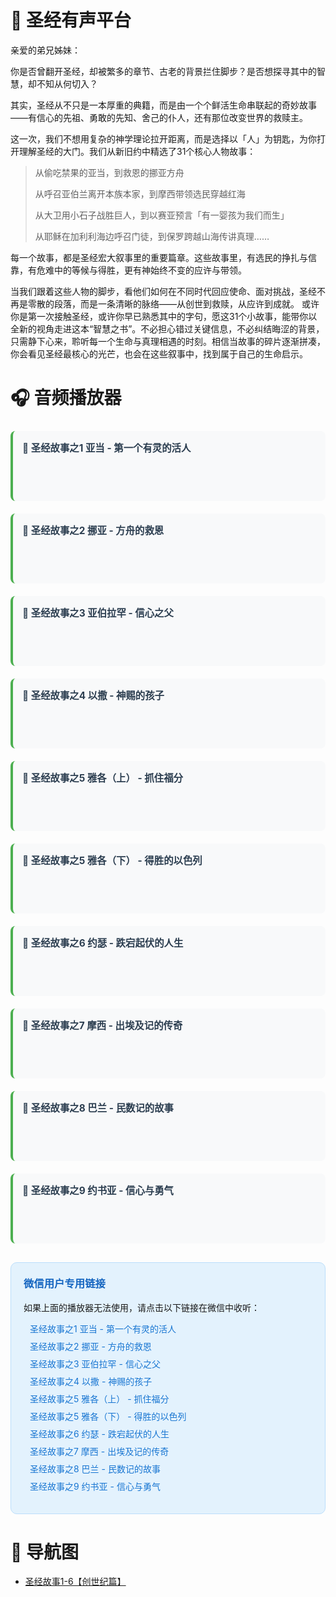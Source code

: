 # <span class="bible-title">📖 圣经有声平台</span>

<div class="intro-card">
  亲爱的弟兄姊妹：

你是否曾翻开圣经，却被繁多的章节、古老的背景拦住脚步？是否想探寻其中的智慧，却不知从何切入？

其实，圣经从不只是一本厚重的典籍，而是由一个个鲜活生命串联起的奇妙故事——有信心的先祖、勇敢的先知、舍己的仆人，还有那位改变世界的救赎主。

这一次，我们不想用复杂的神学理论拉开距离，而是选择以「人」为钥匙，为你打开理解圣经的大门。我们从新旧约中精选了31个核心人物故事：

> 从偷吃禁果的亚当，到救恩的挪亚方舟
>
> 从呼召亚伯兰离开本族本家，到摩西带领选民穿越红海
>
> 从大卫用小石子战胜巨人，到以赛亚预言「有一婴孩为我们而生」
>
> 从耶稣在加利利海边呼召门徒，到保罗跨越山海传讲真理……

每一个故事，都是圣经宏大叙事里的重要篇章。这些故事里，有选民的挣扎与信靠，有危难中的等候与得胜，更有神始终不变的应许与带领。

当我们跟着这些人物的脚步，看他们如何在不同时代回应使命、面对挑战，圣经不再是零散的段落，而是一条清晰的脉络——从创世到救赎，从应许到成就。 或许你是第一次接触圣经，或许你早已熟悉其中的字句，愿这31个小故事，能带你以全新的视角走进这本“智慧之书”。不必担心错过关键信息，不必纠结晦涩的背景，只需静下心来，聆听每一个生命与真理相遇的时刻。相信当故事的碎片逐渐拼凑，你会看见圣经最核心的光芒，也会在这些叙事中，找到属于自己的生命启示。

</div>



# <span class="bible-title">🎧 音频播放器</span>

<div class="audio-list">
  <!-- 圣经故事之1 亚当 第一个有灵的活人 -->
  <div class="audio-item">
    <div class="audio-title">📖 圣经故事之1 亚当 - 第一个有灵的活人</div>
    <div class="audio-player">
      <script src="https://fast.wistia.com/player.js" async></script>
      <script src="https://fast.wistia.com/embed/8apkhza0gq.js" async type="module"></script>
      <style>wistia-player[media-id='8apkhza0gq']:not(:defined) { display: block; filter: blur(5px); }</style>
      <wistia-player media-id="8apkhza0gq" swatch="false" style="width: 750px;height: 50px;"></wistia-player>
    </div>
  </div>

  <!-- 圣经故事之2 挪亚方舟的救恩 -->
  <div class="audio-item">
    <div class="audio-title">📖 圣经故事之2 挪亚 - 方舟的救恩</div>
    <div class="audio-player">
      <script src="https://fast.wistia.com/player.js" async></script>
      <script src="https://fast.wistia.com/embed/fdrgb1xsjg.js" async type="module"></script>
      <style>wistia-player[media-id='fdrgb1xsjg']:not(:defined) { display: block; filter: blur(5px); }</style>
      <wistia-player media-id="fdrgb1xsjg" swatch="false" style="width: 750px;height: 50px;"></wistia-player>
    </div>
  </div>

  <!-- 圣经故事之3 亚伯拉罕 信心之父 -->
  <div class="audio-item">
    <div class="audio-title">📖 圣经故事之3 亚伯拉罕 - 信心之父</div>
    <div class="audio-player">
      <script src="https://fast.wistia.com/player.js" async></script>
      <script src="https://fast.wistia.com/embed/oh0xy6ef1v.js" async type="module"></script>
      <style>wistia-player[media-id='oh0xy6ef1v']:not(:defined) { display: block; filter: blur(5px); }</style>
      <wistia-player media-id="oh0xy6ef1v" swatch="false" style="width: 750px;height: 50px;"></wistia-player>
    </div>
  </div>

  <!-- 圣经故事之4 以撒，神赐的孩子 -->
  <div class="audio-item">
    <div class="audio-title">📖 圣经故事之4 以撒 - 神赐的孩子</div>
    <div class="audio-player">
      <script src="https://fast.wistia.com/player.js" async></script>
      <script src="https://fast.wistia.com/embed/mvr5yng5w7.js" async type="module"></script>
      <style>wistia-player[media-id='mvr5yng5w7']:not(:defined) { display: block; filter: blur(5px); }</style>
      <wistia-player media-id="mvr5yng5w7" swatch="false" style="width: 750px;height: 50px;"></wistia-player>
    </div>
  </div>

  <!-- 圣经故事之5 雅各上 抓住福分 -->
  <div class="audio-item">
    <div class="audio-title">📖 圣经故事之5 雅各（上） - 抓住福分</div>
    <div class="audio-player">
      <script src="https://fast.wistia.com/player.js" async></script>
      <script src="https://fast.wistia.com/embed/6bvfvavzke.js" async type="module"></script>
      <style>wistia-player[media-id='6bvfvavzke']:not(:defined) { display: block; filter: blur(5px); }</style>
      <wistia-player media-id="6bvfvavzke" swatch="false" style="width: 750px;height: 50px;"></wistia-player>
    </div>
  </div>

  <!-- 圣经故事之5 雅各下 得胜的以色列 -->
  <div class="audio-item">
    <div class="audio-title">📖 圣经故事之5 雅各（下） - 得胜的以色列</div>
    <div class="audio-player">
      <script src="https://fast.wistia.com/player.js" async></script>
      <script src="https://fast.wistia.com/embed/jyjzhzkij3.js" async type="module"></script>
      <style>wistia-player[media-id='jyjzhzkij3']:not(:defined) { display: block; filter: blur(5px); }</style>
      <wistia-player media-id="jyjzhzkij3" swatch="false" style="width: 750px;height: 50px;"></wistia-player>
    </div>
  </div>

  <!-- 圣经故事之6 约瑟跌宕起伏的人生 -->
  <div class="audio-item">
    <div class="audio-title">📖 圣经故事之6 约瑟 - 跌宕起伏的人生</div>
    <div class="audio-player">
      <script src="https://fast.wistia.com/player.js" async></script>
      <script src="https://fast.wistia.com/embed/gwqvhqkvlo.js" async type="module"></script>
      <style>wistia-player[media-id='gwqvhqkvlo']:not(:defined) { display: block; filter: blur(5px); }</style>
      <wistia-player media-id="gwqvhqkvlo" swatch="false" style="width: 750px;height: 50px;"></wistia-player>
    </div>
  </div>

  <!-- 圣经故事之7 摩西出埃及记的传奇 -->
  <div class="audio-item">
    <div class="audio-title">📖 圣经故事之7 摩西 - 出埃及记的传奇</div>
    <div class="audio-player">
      <script src="https://fast.wistia.com/player.js" async></script>
      <script src="https://fast.wistia.com/embed/5ira7p7esc.js" async type="module"></script>
      <style>wistia-player[media-id='5ira7p7esc']:not(:defined) { display: block; filter: blur(5px); }</style>
      <wistia-player media-id="5ira7p7esc" swatch="false" style="width: 750px;height: 50px;"></wistia-player>
    </div>
  </div>

  <!-- 圣经故事之8 民数记巴兰的故事 -->
  <div class="audio-item">
    <div class="audio-title">📖 圣经故事之8 巴兰 - 民数记的故事</div>
    <div class="audio-player">
      <script src="https://fast.wistia.com/player.js" async></script>
      <script src="https://fast.wistia.com/embed/vslnzja432.js" async type="module"></script>
      <style>wistia-player[media-id='vslnzja432']:not(:defined) { display: block; filter: blur(5px); }</style>
      <wistia-player media-id="vslnzja432" swatch="false" style="width: 750px;height: 50px;"></wistia-player>
    </div>
  </div>

  <!-- 圣经故事之9 约书亚信心与勇气 -->
  <div class="audio-item">
    <div class="audio-title">📖 圣经故事之9 约书亚 - 信心与勇气</div>
    <div class="audio-player">
      <script src="https://fast.wistia.com/player.js" async></script>
      <script src="https://fast.wistia.com/embed/kn59bj4m5u.js" async type="module"></script>
      <style>wistia-player[media-id='kn59bj4m5u']:not(:defined) { display: block; filter: blur(5px); }</style>
      <wistia-player media-id="kn59bj4m5u" swatch="false" style="width: 750px;height: 50px;"></wistia-player>
    </div>
  </div>
</div>

<!-- 备用方案：直接链接到Wistia页面 -->
<div class="wechat-fallback">
  <h3>微信用户专用链接</h3>
  <p>如果上面的播放器无法使用，请点击以下链接在微信中收听：</p>
  <ul>
    <li><a href="https://alongsocjr.wistia.com/medias/8apkhza0gq" target="_blank">圣经故事之1 亚当 - 第一个有灵的活人</a></li>
    <li><a href="https://alongsocjr.wistia.com/medias/fdrgb1xsjg" target="_blank">圣经故事之2 挪亚 - 方舟的救恩</a></li>
    <li><a href="https://alongsocjr.wistia.com/medias/oh0xy6ef1v" target="_blank">圣经故事之3 亚伯拉罕 - 信心之父</a></li>
    <li><a href="https://alongsocjr.wistia.com/medias/mvr5yng5w7" target="_blank">圣经故事之4 以撒 - 神赐的孩子</a></li>
    <li><a href="https://alongsocjr.wistia.com/medias/6bvfvavzke" target="_blank">圣经故事之5 雅各（上） - 抓住福分</a></li>
    <li><a href="https://alongsocjr.wistia.com/medias/jyjzhzkij3" target="_blank">圣经故事之5 雅各（下） - 得胜的以色列</a></li>
    <li><a href="https://alongsocjr.wistia.com/medias/gwqvhqkvlo" target="_blank">圣经故事之6 约瑟 - 跌宕起伏的人生</a></li>
    <li><a href="https://alongsocjr.wistia.com/medias/5ira7p7esc" target="_blank">圣经故事之7 摩西 - 出埃及记的传奇</a></li>
    <li><a href="https://alongsocjr.wistia.com/medias/vslnzja432" target="_blank">圣经故事之8 巴兰 - 民数记的故事</a></li>
    <li><a href="https://alongsocjr.wistia.com/medias/kn59bj4m5u" target="_blank">圣经故事之9 约书亚 - 信心与勇气</a></li>
  </ul>
</div>


<style>



.audio-list  {
  margin: 25px 0;
}

.audio-item {
  margin-bottom: 20px;
  padding: 15px;
  background: #f8f9fa;
  border-radius: 8px;
  border-left: 4px solid #4CAF50;
}

.audio-title {
  font-weight: bold;
  margin-bottom: 10px;
  color: #2c3e50;
  font-size: 1.1em;
}

.audio-player audio {
  height: 40px;
  border-radius: 4px;
}




.wechat-fallback {
  margin: 30px 0;
  padding: 20px;
  background: #e3f2fd;
  border: 1px solid #bbdefb;
  border-radius: 10px;
}

.wechat-fallback h3 {
  color: #1565c0;
  margin-top: 0;
}

.wechat-fallback ul {
  list-style-type: none;
  padding-left: 0;
}

.wechat-fallback li {
  margin: 8px 0;
}

.wechat-fallback a {
  color: #1976d2;
  text-decoration: none;
  padding: 5px 10px;
  border-radius: 4px;
  transition: background-color 0.3s ease;
}

.wechat-fallback a:hover {
  background-color: #bbdefb;
  text-decoration: underline;
}

/* 响应式设计 */
@media (max-width: 768px) {
  .audio-item {
    flex: 0 0 100%;
    padding: 12px;
    margin-bottom: 15px;
  }
  
  .audio-list {
    gap: 15px;
  }
  
  .wechat-fallback {
    padding: 15px;
  }
}

@media (min-width: 1200px) {
  .audio-item {
    flex: 0 0 calc(33.333% - 20px);
  }
}
</style>

# <span class="bible-title">📖 导航图</span>

- [圣经故事1-6【创世纪篇】](./bible/bible.md)
